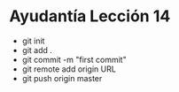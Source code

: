 # Ayudantía Lección 14
  - git init
  - git add .
  - git commit -m "first commit"
  - git remote add origin URL
  - git push origin master
